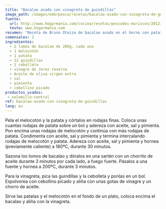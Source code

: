 ```yaml
---
title: "Bacalao asado con vinagreta de guindillas"
image_path: /images/ederpesca/recetas/bacalao-asado-con-vinagreta-de-guindillas.jpg
fuente:
  url: http://www.hogarmania.com/cocina/recetas/pescados-mariscos/201211/bacalao-asado-vinagreta-guindillas-17361.html
  texto: www.hogarmania.com
resumen: "Receta de Bruno Oteiza de bacalao asado en el horno con patatas y melocotón acompañado de vinagreta de guindillas."
comensales: 2
ingredientes:
  - 2 lomos de bacalao de 200g. cada uno
  - 1 melocotón
  - 1 patata
  - 12 guindillas
  - 1 cebolleta
  - vinagre de Jerez reserva
  - Aceite de oliva virgen extra
  - sal
  - pimienta
  - cebollino picado
productos_usados:
 - solomillo-central
ref: bacalao-asado-con-vinagreta-de-guindillas
lang: eu
---
```


Pela el melocotón y la patata y córtalos en rodajas finas. Coloca unas cuantas rodajas de patata sobre un bol y adereza con aceite, sal y pimienta. Pon encima unas rodajas de melocotón y continúa con más rodajas de patata. Condimenta con aceite, sal y pimienta y termina intercalando rodajas de melocotón y patata. Adereza con aceite, sal y pimienta y hornea (previamente caliente) a 180ºC, durante 30 minutos.

Sazona los lomos de bacalao y dóralos en una sartén con un chorrito de aceite durante 3 minutos por cada lado, a fuego fuerte. Pásalos a una fuente y hornea a 200ºC, durante 3 minutos.

Para la vinagreta, pica las guindillas y la cebolleta y ponlas en un bol. Espolvorea con cebollino picado y aliña con unas gotas de vinagre y un chorro de aceite.

Sirve las patatas y el melocotón en el fondo de un plato, coloca encima el bacalao y aliña con la vinagreta.
